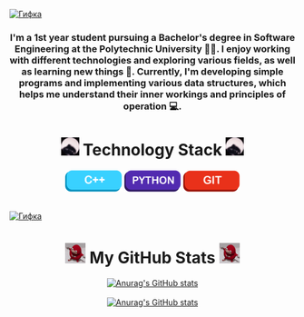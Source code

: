 
<a href="javascript:void(0)"> ![Гифка](video_2024-06-08_23-36-04.gif) </a>
<h3 align="center">

I'm a 1st year student pursuing a Bachelor's degree in Software Engineering at the Polytechnic University 👨‍🎓. I enjoy working with different technologies and exploring various fields, as well as learning new things 👾. Currently, I'm developing simple programs and implementing various data structures, which helps me understand their inner workings and principles of operation 💻.

</h3>

<div align="center">
    <h1><img src="./pedro.gif" alt="Pedro" width="32"> Technology Stack <img src="./pedro.gif" alt="Pedro" width="32"> </h1> 
    <img src="./maket1.png" alt="C++" width="100">
    <img src="./maket2.png" alt="Python" width="100">
    <img src="./maket3.png" alt="Git" width="100">
</div>

<a href="javascript:void(0)"> <br> ![Гифка](gif/test2.gif) </a>

<div align="center">
    <h1><img src="./redMan.gif" alt="Redman" width="36"> My GitHub Stats <img src="./redMan.gif" alt="Redman" width="36"></h1>
</div>

<div align="center">
  <a href="https://github.com/GosteGrid/github-readme-stats">
    <picture>
      <source media="(prefers-color-scheme: dark)" srcset="https://github-readme-stats.vercel.app/api?username=GosteGrid&show=reviews&show_icons=true&theme=midnight-purple&include_all_commits=true&bg_color=00000000#gh-dark-mode-only">
      <source media="(prefers-color-scheme: light)" srcset="https://github-readme-stats.vercel.app/api?username=GosteGrid&show=reviews&show_icons=true&include_all_commits=true&theme=graywhite&bg_color=00000000#gh-light-mode-only">
      <img src="https://github-readme-stats.vercel.app/api?username=GosteGrid&show=reviews&show_icons=true&theme=default&include_all_commits=true" alt="Anurag's GitHub stats">
    </picture>
  </a>
</div>
&nbsp; &nbsp;
<div align="center">
  <a href="https://github.com/GosteGrid/github-readme-stats">
    <picture>
      <source media="(prefers-color-scheme: dark)" srcset="https://github-readme-stats.vercel.app/api/top-langs/?username=GosteGrid&layout=donut&theme=midnight-purple&bg_color=00000000#gh-dark-mode-only">
      <source media="(prefers-color-scheme: light)" srcset="https://github-readme-stats.vercel.app/api/top-langs/?username=GosteGrid&layout=donut&theme=graywhite&bg_color=00000000#gh-light-mode-only">
      <img src="https://github-readme-stats.vercel.app/api?username=GosteGrid&show=reviews&show_icons=true&theme=default" alt="Anurag's GitHub stats">
    </picture>
  </a>
</div>

